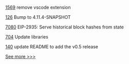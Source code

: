 
[1569](https://github.com/hyperledger/caliper/pull/1569) remove vscode extension

[126](https://github.com/hyperledger/web3j-maven-plugin/pull/126) Bump to 4.11.4-SNAPSHOT

[7080](https://github.com/hyperledger/besu/pull/7080) EIP-2935: Serve historical block hashes from state

[704](https://github.com/hyperledger-labs/fabric-operations-console/pull/704) Update libraries

[140](https://github.com/hyperledger-labs/yui-relayer/pull/140) update README to add the v0.5 release


[See more >>>](https://start-here.hyperledger.org/pull-requests)
